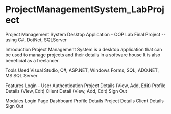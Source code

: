 # ProjectManagementSystem_LabProject
Project Management System Desktop Application - OOP Lab Final Project -- using C#, DotNet, SQLServer

Introduction
Project Management System is a desktop application that can be used to manage projects and their details in a software house It is also beneficial as a freelancer.

Tools Used
Visual Studio, C#, ASP.NET, Windows Forms, SQL, ADO.NET, MS SQL Server 

Features
Login - User Authentication
Project Details (View, Add, Edit)
Profile Details (View, Edit)
Client Detail (View, Add, Edit)
Sign Out

Modules
Login Page
Dashboard
Profile Details
Project Details
Client Details
Sign Out
